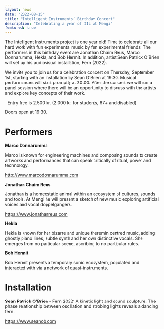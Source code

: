 ```yaml
---
layout: news
date: "2022-08-15"
title: "Intelligent Instruments’ Birthday Concert"
description: "Celebrating a year of IIL at Mengi"
featured: true
---
```


<script>
import CaptionedImage from "../../components/Images/CaptionedImage.svelte"
</script>

The Intelligent Instruments project is one year old! Time to celebrate all our hard work with fun experimental music by fun experimental friends. The performers in this birthday event are Jonathan Chaim Reus, Marco Donnarumma, Hekla, and Bob Hermit. In addition, artist Sean Patrick O’Brien will set up his audiovisual installation, Fern (2022). 

We invite you to join us for a celebration concert on Thursday, September 1st, starting with an installation by Sean O’Brien at 19:30. Musical performances will start promptly at 20:00. After the concert we will run a panel session where there will be an opportunity to discuss with the artists and explore key concepts of their work. 

&nbsp;
Entry free is 2.500 kr. (2.000 kr. for students, 67+ and disabled)

Doors open at 19:30.

<CaptionedImage
src="news/IILBD01.jpg"
alt="Intelligent Instruments Lab's Birthday Party. Marco Donnarumma, Jonathan Chaim Reus, Hekla, Bob Hermit and Sean Patrick O'Brien."
caption="The birthday concert will be held in Mengi on September 1st."/>

# Performers

**Marco Donnarumma**

Marco is known for engineering machines and composing sounds to create artworks and performances that can speak critically of ritual, power and technology.

http://www.marcodonnarumma.com

<CaptionedImage
src="news/donnarumma.jpg"
alt="An artistic photo of Marco Donnarumma."
caption="Photo from the Eingeweide performance by Vason"/>

**Jonathan Chaim Reus**

Jonathan is a homeostatic animal within an ecosystem of cultures, sounds and tools. At Mengi he will present a sketch of new music exploring artificial voices and vocal doppelgangers.

https://www.jonathanreus.com

<CaptionedImage
src="news/jonreus.jepg"
alt="Jonathan performing in a dark location with two bright tube screens on either side.."
caption="Photo of JCR by Joeri Thiry at STUK Kunstencentrum"/>

**Hekla**

Hekla is known for her bizarre and unique theremin centred music, adding ghostly piano lines, subtle synth and her own distinctive vocals. She emerges from no particular scene, ascribing to no particular rules. 

<CaptionedImage
src="news/hekla.jpg"
alt="Hekla performning in a dark location, black and white."
caption="Hekla"/>

**Bob Hermit**

Bob Hermit presents a temporary sonic ecosystem, populated and interacted with via a network of quasi-instruments.

# Installation

**Sean Patrick O’Brien** - Fern 2022: A kinetic light and sound sculpture. The phase relationship between oscillation and strobing lights reveals a dancing fern.

https://www.seanob.com
